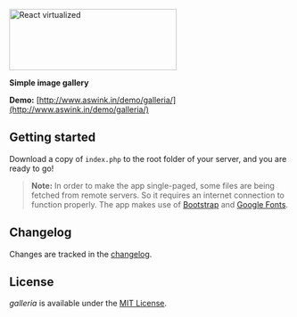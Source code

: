 [<img src="http://cdn.aswink.in/content/img/galleria.jpg" alt="React virtualized" data-canonical-src="http://cdn.aswink.in/content/img/galleria.jpg" width="300" height="110" />](http://aswinkalarickal.github.io/galleria/)

**Simple image gallery**

**Demo:** [http://www.aswink.in/demo/galleria/](http://www.aswink.in/demo/galleria/)

## Getting started
Download a copy of `index.php` to the root folder of your server, and you are ready to go!

>**Note:**
>In order to make the app single-paged, some files are being fetched from remote servers.
>So it requires an internet connection to function properly.
>The app makes use of [Bootstrap](http://getbootstrap.com/) and [Google Fonts](https://www.google.com/fonts).

## Changelog
Changes are tracked in the [changelog](https://github.com/aswinkalarickal/galleria/blob/master/CHANGELOG.md).

## License
*galleria* is available under the [MIT License](https://github.com/aswinkalarickal/galleria/blob/master/LICENSE.md).